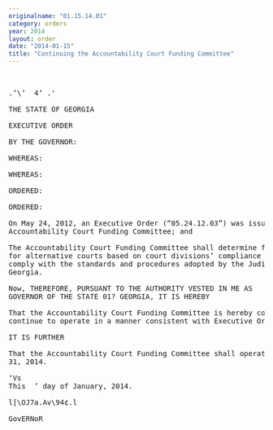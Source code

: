 ```yaml
---
originalname: "01.15.14.01"
category: orders
year: 2014
layout: order
date: "2014-01-15"
title: "Continuing the Accountability Court Funding Committee"
---
```

<pre>
 

.‘\‘  4‘ .'

THE STATE OF GEORGIA

EXECUTIVE ORDER

BY THE GOVERNOR:

WHEREAS:

WHEREAS:

ORDERED:

ORDERED:

On May 24, 2012, an Executive Order (“05.24.12.03”) was issued establishing the
Accountability Court Funding Committee; and

The Accountability Court Funding Committee shall determine funding priorities
for alternative courts based on court divisions’ compliance with and/or agree to
comply with the standards and procedures adopted by the Judicial Council of
Georgia.

Now, THEREFORE, PURSUANT TO THE AUTHORITY VESTED IN ME AS
GOVERNOR OF THE STATE 01? GEORGIA, IT IS HEREBY

That the Accountability Court Funding Committee is hereby continued and shall
continue to operate in a manner consistent with Executive Order 05.24.12.03.

IT IS FURTHER

That the Accountability Court Funding Committee shall operate until December
31, 2014.

‘Vs
This  ’ day of January, 2014.

l[\OJ7a.Av\94¢.l

GovERNoR

</pre>
